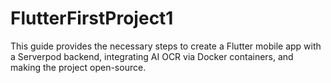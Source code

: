 # FlutterFirstProject1
This guide provides the necessary steps to create a Flutter mobile app with a Serverpod backend, integrating AI OCR via Docker containers, and making the project open-source.
